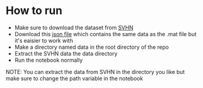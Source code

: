 # How to run
- Make sure to download the dataset from [SVHN](http://ufldl.stanford.edu/housenumbers/ "dataset")
- Download this [json file](https://drive.google.com/file/d/1-5jywrRvUJUti-amZ_H1EHn8x5jctzS2/view "JSON") which contains the same data as the .mat file but it's eaisier to work with
- Make a directory named data in the root directory of the repo
- Extract the SVHN data the data directory
- Run the notebook normally 

NOTE: You can extract the data from SVHN in the directory you like but make sure to change the path variable in the notebook
